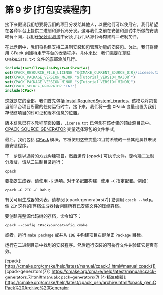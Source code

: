 # 第 9 步 [打包安装程序]

接下来假设我们想要将我们的项目分发给其他人，以便他们可以使用它。我们希望在各种平台上提供二进制和源代码分发。这与我们之前在安装和测试中所做的安装略有不同，我们在[安装和测试](./05_installing_and_testing.md)中安装了我们从源代码构建的二进制文件。

在此示例中，我们将构建支持二进制安装和包管理功能的安装包。为此，我们将使用 CPack 创建特定于平台的安装程序。具体来说，我们需要在顶级 `CMakeLists.txt` 文件的底部添加几行。

``` cmake title="CMakeLists.txt"
include(InstallRequiredSystemLibraries)
set(CPACK_RESOURCE_FILE_LICENSE "${CMAKE_CURRENT_SOURCE_DIR}/License.txt")
set(CPACK_PACKAGE_VERSION_MAJOR "${Tutorial_VERSION_MAJOR}")
set(CPACK_PACKAGE_VERSION_MINOR "${Tutorial_VERSION_MINOR}")
set(CPACK_SOURCE_GENERATOR "TGZ")
include(CPack)
```

这就是它的全部。我们首先包括 [InstallRequiredSystemLibraries]。该模块将包含当前平台项目所需的任何运行时库。接下来，我们将一些 CPack 变量设置为我们存储该项目的许可证和版本信息的位置。

版本信息已在本教程前面设置，`License.txt` 已包含在该步骤的顶级源目录中。 [CPACK_SOURCE_GENERATOR] 变量选择源包的文件格式。

最后，我们包括 [CPack] 模块，它将使用这些变量和当前系统的一些其他属性来设置安装程序。

下一步是以通常的方式构建项目，然后运行 ​[​cpack] 可执行文件。要构建二进制分发版，请从二进制目录运行：

``` shell
cpack
```

要指定生成器，请使用 `-G` 选项。对于多配置构建，使用 `-C` 指定配置。例如：

``` shell
cpack -G ZIP -C Debug
```

有关可用生成器的列表，请参阅 [cpack-generators(7)] 或调用 `cpack --help`。像 `ZIP` 这样的[存档生成器]会创建所有已安装文件的压缩存档。

要创建完整源代码树的存档，命令如下：

``` shell
cpack --config CPackSourceConfig.cmake
```

或者，运行 `make package` 或并从 `IDE` 中构建项目右键单击 `Package` 目标。

运行在二进制目录中找到的安装程序。然后运行安装的可执行文件并验证它是否有效。


[InstallRequiredSystemLibraries]: https://cmake.org/cmake/help/latest/module/InstallRequiredSystemLibraries.html#module:InstallRequiredSystemLibraries
[CPACK_SOURCE_GENERATOR]: https://cmake.org/cmake/help/latest/module/CPack.html#variable:CPACK_SOURCE_GENERATOR
[CPack]: https://cmake.org/cmake/help/latest/module/CPack.html#module:CPack
​[​cpack]: https://cmake.org/cmake/help/latest/manual/cpack.1.html#manual:cpack(1)
[cpack-generators(7)]: https://cmake.org/cmake/help/latest/manual/cpack-generators.7.html#manual:cpack-generators(7)
[存档生成器]: https://cmake.org/cmake/help/latest/cpack_gen/archive.html#cpack_gen:CPack%20Archive%20Generator